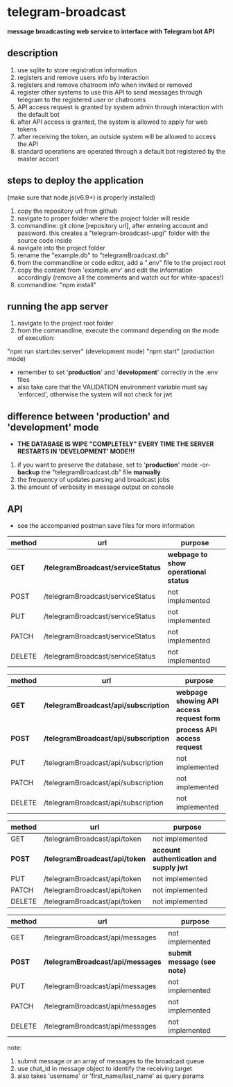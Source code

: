 # telegram-broadcast

**message broadcasting web service to interface with Telegram bot API**

## description

1. use sqlite to store registration information
2. registers and remove users info by interaction
3. registers and remove chatroom info when invited or removed
4. register other systems to use this API to send messages through telegram to the registered user or chatrooms
5. API access request is granted by system admin through interaction with the default bot
6. after API access is granted, the system is allowed to apply for web tokens
7. after receiving the token, an outside system will be allowed to access the API
8. standard operations are operated through a default bot registered by the master accont

## steps to deploy the application

(make sure that node.js(v6.9+) is properly installed)
1. copy the repository url from github
2. navigate to proper folder where the project folder will reside
3. commandline: git clone [repository url], after entering account and password.  this creates a "telegram-broadcast-upgi" folder with the source code inside
4. navigate into the project folder
5. rename the "example.db" to "telegramBroadcast.db"
6. from the commandline or code editor, add a ".env" file to the project root
7. copy the content from 'example.env' and edit the information accordingly (remove all the comments and watch out for white-spaces!)
8. commandline: "npm install"

## running the app server

1. navigate to the project root folder
2. from the commandline, execute the command depending on the mode of execution:

"npm run start:dev:server" (development mode)
"npm start" (production mode)

* remember to set '**production**' and '**development**' correctly in the .env files
* also take care that the VALIDATION environment variable must say 'enforced', otherwise the system will not check for jwt

## difference between 'production' and 'development' mode

* **THE DATABASE IS WIPE "COMPLETELY" EVERY TIME THE SERVER RESTARTS IN 'DEVELOPMENT' MODE!!!**
1. if you want to preserve the database, set to '**production**' mode -or- **backup** the "telegramBroadcast.db" file **manually**
2. the frequency of updates parsing and broadcast jobs
3. the amount of verbosity in message output on console

## API

* see the accompanied postman save files for more information

|method|url|purpose|
|------|---|-------|
| **GET** | **/telegramBroadcast/serviceStatus** | **webpage to show operational status** |
| POST | /telegramBroadcast/serviceStatus | not implemented |
| PUT | /telegramBroadcast/serviceStatus | not implemented |
| PATCH | /telegramBroadcast/serviceStatus | not implemented |
| DELETE | /telegramBroadcast/serviceStatus | not implemented |

|method|url|purpose|
|------|---|-------|
| **GET** | **/telegramBroadcast/api/subscription** | **webpage showing API access request form** |
| **POST** | **/telegramBroadcast/api/subscription** | **process API access request** |
| PUT | /telegramBroadcast/api/subscription | not implemented |
| PATCH | /telegramBroadcast/api/subscription | not implemented |
| DELETE | /telegramBroadcast/api/subscription | not implemented |

|method|url|purpose|
|------|---|-------|
| GET | /telegramBroadcast/api/token | not implemented |
| **POST** | **/telegramBroadcast/api/token** | **account authentication and supply jwt** |
| PUT | /telegramBroadcast/api/token | not implemented |
| PATCH | /telegramBroadcast/api/token | not implemented |
| DELETE | /telegramBroadcast/api/token | not implemented |

|method|url|purpose|
|------|---|-------|
| GET | /telegramBroadcast/api/messages | not implemented |
| **POST** | **/telegramBroadcast/api/messages** | **submit message (see note)** |
| PUT | /telegramBroadcast/api/messages | not implemented |
| PATCH | /telegramBroadcast/api/messages | not implemented |
| DELETE | /telegramBroadcast/api/messages | not implemented |

note:
1. submit message or an array of messages to the broadcast queue
2. use chat_id in message object to identify the receiving target
3. also takes 'username' or 'first_name/last_name' as query params
